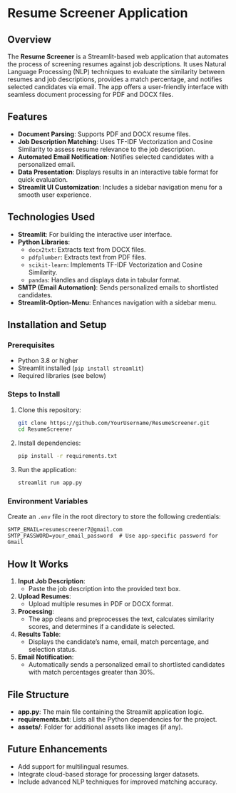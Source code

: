 # Resume Screener Application

## Overview

The **Resume Screener** is a Streamlit-based web application that automates the process of screening resumes against job descriptions. It uses Natural Language Processing (NLP) techniques to evaluate the similarity between resumes and job descriptions, provides a match percentage, and notifies selected candidates via email. The app offers a user-friendly interface with seamless document processing for PDF and DOCX files.

## Features

- **Document Parsing**: Supports PDF and DOCX resume files.
- **Job Description Matching**: Uses TF-IDF Vectorization and Cosine Similarity to assess resume relevance to the job description.
- **Automated Email Notification**: Notifies selected candidates with a personalized email.
- **Data Presentation**: Displays results in an interactive table format for quick evaluation.
- **Streamlit UI Customization**: Includes a sidebar navigation menu for a smooth user experience.

## Technologies Used

- **Streamlit**: For building the interactive user interface.
- **Python Libraries**:
  - `docx2txt`: Extracts text from DOCX files.
  - `pdfplumber`: Extracts text from PDF files.
  - `scikit-learn`: Implements TF-IDF Vectorization and Cosine Similarity.
  - `pandas`: Handles and displays data in tabular format.
- **SMTP (Email Automation)**: Sends personalized emails to shortlisted candidates.
- **Streamlit-Option-Menu**: Enhances navigation with a sidebar menu.

## Installation and Setup

### Prerequisites

- Python 3.8 or higher
- Streamlit installed (`pip install streamlit`)
- Required libraries (see below)

### Steps to Install

1. Clone this repository:
   ```bash
   git clone https://github.com/YourUsername/ResumeScreener.git
   cd ResumeScreener
   ```

2. Install dependencies:
   ```bash
   pip install -r requirements.txt
   ```

3. Run the application:
   ```bash
   streamlit run app.py
   ```

### Environment Variables

Create an `.env` file in the root directory to store the following credentials:
```plaintext
SMTP_EMAIL=resumescreener7@gmail.com
SMTP_PASSWORD=your_email_password  # Use app-specific password for Gmail
```

## How It Works

1. **Input Job Description**:
   - Paste the job description into the provided text box.
2. **Upload Resumes**:
   - Upload multiple resumes in PDF or DOCX format.
3. **Processing**:
   - The app cleans and preprocesses the text, calculates similarity scores, and determines if a candidate is selected.
4. **Results Table**:
   - Displays the candidate’s name, email, match percentage, and selection status.
5. **Email Notification**:
   - Automatically sends a personalized email to shortlisted candidates with match percentages greater than 30%.

## File Structure

- **app.py**: The main file containing the Streamlit application logic.
- **requirements.txt**: Lists all the Python dependencies for the project.
- **assets/**: Folder for additional assets like images (if any).

## Future Enhancements

- Add support for multilingual resumes.
- Integrate cloud-based storage for processing larger datasets.
- Include advanced NLP techniques for improved matching accuracy.
